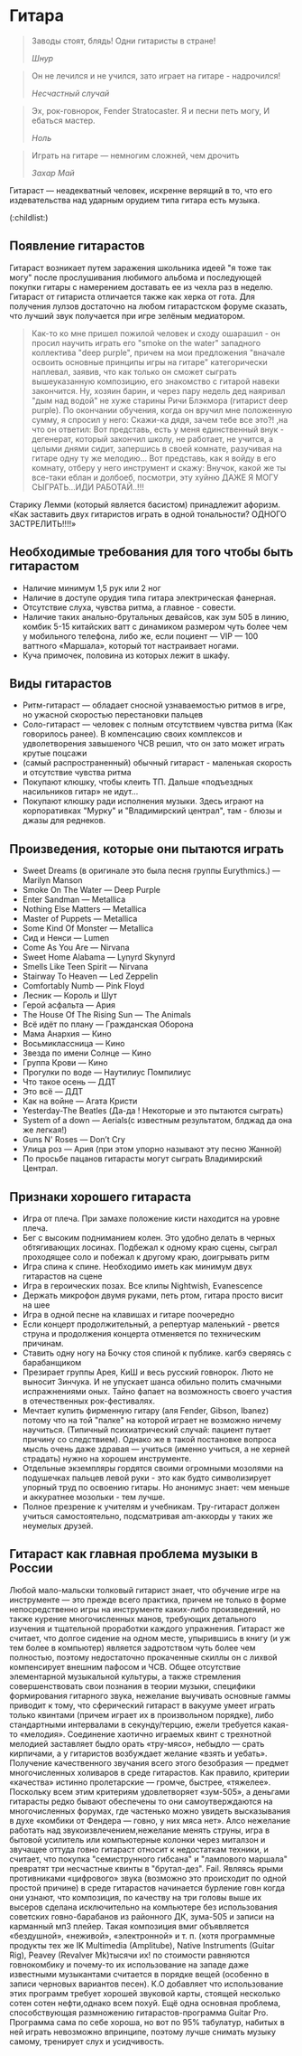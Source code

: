 # Гитара

>   Заводы стоят, блядь! Одни гитаристы в стране!
>
>   *Шнур*

>   Он не лечился и не учился, зато играет на гитаре - надрочился!
>
>   *Несчастный случай*

>   Эх, рок-говнорок,
>   Fender Stratocaster.
>   Я и песни петь могу,
>   И ебаться мастер.
>
>   *Ноль*

>   Играть на гитаре — немногим сложней, чем дрочить
>
>   *Захар Май*

Гитараст — неадекватный человек, искренне верящий в то, что его издевательства
над ударным орудием типа гитара есть музыка.

(:childlist:)

## Появление гитарастов

Гитараст возникает путем заражения школьника идеей "я тоже так могу" после
прослушивания любимого альбома и последующей покупки гитары с намерением
доставать ее из чехла раз в неделю. Гитараст от гитариста отличается также как
херка от гота. Для получения лулзов достаточно на любом гитарастском форуме
сказать, что лучший звук получается при игре зелёным медиатором.

>   Как-то ко мне пришел пожилой человек и сходу ошарашил - он просил научить
>   играть его "smoke on the water" западного коллектива "deep purple", причем
>   на мои предложения "вначале освоить основные принципы игры на гитаре"
>   категорически наплевал, заявив, что как только он сможет сыграть
>   вышеуказанную композицию, его знакомство с гитарой навеки закончится. Ну,
>   хозяин барин, и через пару недель дед наяривал "дым над водой" не хуже
>   старины Ричи Блэкмора (гитарист deep purple). По окончании обучения, когда
>   он вручил мне положенную сумму, я спросил у него: Скажи-ка дядя, зачем тебе
>   все это?! ,на что он ответил: Вот представь, есть у меня единственный
>   внук - дегенерат, который закончил школу, не работает, не учится, а целыми
>   днями сидит, запершись в своей комнате, разучивая на гитаре одну ту же
>   мелодию... Вот представь, как я войду в его комнату, отберу у него
>   инструмент и скажу: Внучок, какой же ты все-таки еблан и долбоеб, посмотри,
>   эту хуйню ДАЖЕ Я МОГУ СЫГРАТЬ...ИДИ РАБОТАЙ..!!!

Старику Лемми (который является басистом) принадлежит афоризм. «Как заставить
двух гитаристов играть в одной тональности? ОДНОГО ЗАСТРЕЛИТЬ!!!!»

## Необходимые требования для того чтобы быть гитарастом

*   Наличие минимум 1,5 рук или 2 ног
*   Наличие в доступе орудия типа гитара электрическая фанерная.
*   Отсутствие слуха, чувства ритма, а главное - совести.
*   Наличие таких анально-брутальных девайсов, как зум 505 в линию, комбик 5-15
    китайских ватт с динамиком размером чуть более чем у мобильного телефона,
    либо же, если поциент — VIP — 100 ваттного «Маршала», который тот
    настраивает ногами.
*   Куча примочек, половина из которых лежит в шкафу.

## Виды гитарастов

*   Ритм-гитараст — обладает сносной узнаваемостью ритмов в игре, но ужасной
    скоростью перестановки пальцев
*   Соло-гитараст — человек с полным отсутствием чувства ритма (Как говорилось
    ранее). В компенсацию своих комплексов и удволетворения завышеного ЧСВ
    решил, что он зато может играть крутые поцсажи
*   (самый распространенный) обычный гитараст - маленькая скорость и отсутствие
    чувства ритма
*   Покупают клюшку, чтобы клеить ТП. Дальше «подъездных насильников гитар» не
    идут…
*   Покупают клюшку ради исполнения музыки. Здесь играют на корпоративках
    "Мурку" и "Владимирский централ", там - блюзы и джазы для реднеков.

## Произведения, которые они пытаются играть

*   Sweet Dreams (в оригинале это была песня группы Eurythmics.) — Marilyn Manson
*   Smoke On The Water — Deep Purple
*   Enter Sandman — Metallica
*   Nothing Else Matters — Metallica
*   Master of Puppets — Metallica
*   Some Kind Of Monster — Metallica
*   Сид и Ненси — Lumen
*   Come As You Are — Nirvana
*   Sweet Home Alabama — Lynyrd Skynyrd
*   Smells Like Teen Spirit — Nirvana
*   Stairway To Heaven — Led Zeppelin
*   Comfortably Numb — Pink Floyd
*   Лесник — Король и Шут
*   Герой асфальта — Ария
*   The House Of The Rising Sun — The Animals
*   Всё идёт по плану — Гражданская Оборона
*   Мама Анархия — Кино
*   Восьмиклассница — Кино
*   Звезда по имени Солнце — Кино
*   Группа Крови — Кино
*   Прогулки по воде — Наутилиус Помпилиус
*   Что такое осень — ДДТ
*   Это всё — ДДТ
*   Как на войне — Агата Кристи
*   Yesterday-The Beatles (Да-да ! Некоторые и это пытаются сыграть)
*   System of a down — Aerials(с известным результатом, блджад да она же легкая!)
*   Guns N' Roses — Don’t Cry
*   Улица роз — Ария (при этом упорно называют эту песню Жанной)
*   По просьбе пацанов гитарасты могут сыграть Владимирский Централ.

## Признаки хорошего гитараста

*   Игра от плеча. При замахе положение кисти находится на уровне плеча.
*   Бег с высоким подниманием колен. Это удобно делать в черных обтягивающих
    лосинах. Подбежал к одному краю сцены, сыграл проходящее соло и побежал к
    другому краю, доигрывать ритм
*   Игра спина к спине. Необходимо иметь как минимум двух гитарастов на сцене
*   Игра в героических позах. Все клипы Nightwish, Evanescence
*   Держать микрофон двумя руками, петь ртом, гитара просто висит на шее
*   Игра в одной песне на клавишах и гитаре поочередно
*   Если концерт продолжительный, а репертуар маленький - рвется струна и
    продолжения концерта отменяется по техническим причинам.
*   Ставить одну ногу на Бочку стоя спиной к публике. кагбэ сверяясь с
    барабанщиком
*   Презирает группы Арея, КиШ и весь русский говнорок. Люто не выносит
    Зинчука. И не упускает шанса обильно полить смачными испражнениями оных.
    Тайно фапает на возможность своего участия в отечественных рок-фестивалях.
*   Мечтает купить фирменную гитару (аля Fender, Gibson, Ibanez) потому что на
    той "палке" на которой играет не возможно ничему научиться. (Типичный
    психиатрический случай: пациент путает причину со следствием). Однако же в
    такой постановке вопроса мысль очень даже здравая — учиться (именно
    учиться, а не херней страдать) нужно на хорошем инструменте.
*   Отдельные экземпляры гордятся своими огромными мозолями на подушечках
    пальцев левой руки - это как будто символизирует упорный труд по освоению
    гитары. Но анонимус знает: чем меньше и аккуратнее мозольки - тем лучше.
*   Полное презрение к учителям и учебникам. Тру-гитараст должен учиться
    самостоятельно, подсматривая am-аккорды у таких же неумелых друзей.

## Гитараст как главная проблема музыки в России

Любой мало-мальски толковый гитарист знает, что обучение игре на инструменте —
это прежде всего практика, причем не только в форме непосредственно игры на
инструменте каких-либо произведений, но также курение многочисленных манов,
требующих детального изучения и тщательной проработки каждого упражнения.
Гитараст же считает, что долгое сидение на одном месте, упырившись в книгу (и
уж тем более в компьютер) является задротством чуть более чем полностью,
поэтому недостаточно прокаченные скиллы он с лихвой компенсирует внешним
пафосом и ЧСВ. Общее отсутствие элементарной музыкальной культуры, а также
стремления совершенствовать свои познания в теории музыки, специфики
формирования гитарного звука, нежелание выучивать основные гаммы приводит к
тому, что сферический гитараст в вакууме умеет играть только квинтами (причем
играет их в произвольном порядке), либо стандартными интервалами в
секунду/терцию, ежели требуется какая-то «мелодия». Соединение хаотично
играемых квинт с трехнотной мелодией заставляет быдло орать «тру-мясо»,
небыдло — срать кирпичами, а у гитаристов возбуждает желание «взять и уебать».
Получение качественного звучания всего этого безобразия — предмет
многочисленных холиваров в среде гитарастов. Как правило, критерии «качества»
истинно пролетарские — громче, быстрее, «тяжелее». Поскольку всем этим
критериям удовлетворяет «зум-505», а деньгами гитарасты редко бывают обеспечены
то они самоутверждаются на многочисленных форумах, где частенько можно увидеть
высказывания в духе «комбики от Фендера — говно, у них мяса нет». Алсо
нежелание работать над звукоизвлечением,нежелание менять струны, игра в бытовой
усилитель или компьютерные колонки через миталзон и звучащее оттуда говно
гитараст относит к недостаткам техники, и считает, что покупка "семиструнного
гибсана" и "лампового маршала" превратят три несчастные квинты в "брутал-дез".
Fail. Являясь ярыми противниками «цифрового» звука (возможно это происходит по
одной простой причине) в среде гитарастов начинается бурление говн когда они
узнают, что композиция, по качеству на три головы выше их высеров сделана
исключительно на компьютере без использования советских говно-барабанов из
районного ДК, зума-505 и записи на карманный мп3 плейер. Такая композиция вмиг
объявляется «бездушной», «неживой», «электронной» и т. п. (хотя программные
продукты тех же IK Multimedia (Amplitube), Native Instruments (Guitar Rig),
Peavey (Revalver Mk)тысячи их! по стоимости равняются говнокомбику и почему-то
их использование на западе даже известными музыкантами считается в порядке
вещей (особенно в записи черновых вариантов песен). К.О добавляет что
использование этих программ требует хорошей звуковой карты, стоящей несколько
сотен сотен нефти,однако всем похуй. Ещё одна основная проблема, способствующая
размножению гитарастов-программа Guitar Pro. Программа сама по себе хороша, но
вот по 95% табулатур, набитых в ней играть невозможно впринципе, поэтому лучше
снимать музыку самому, тренирует слух и усидчивость.
